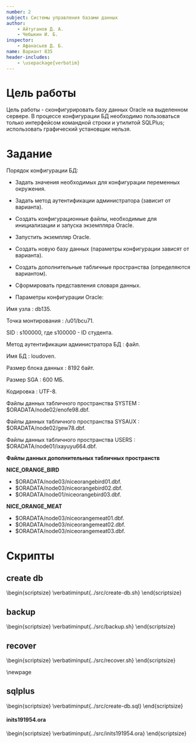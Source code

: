 ```yaml
---
number: 2
subject: Системы управления базами данных
author:
	- Айтуганов Д. А.
	- Чебыкин И. Б.
inspector:
	- Афанасьев Д. Б.
name: Вариант 835
header-includes:
	- \usepackage{verbatim}
---
```


# Цель работы

Цель работы - сконфигурировать базу данных Oracle на выделенном сервере.
В процессе конфигурации БД необходимо пользоваться только интерфейсом командной
строки и утилитой SQLPlus; использовать графический установщик нельзя.

# Задание

Порядок конфигурации БД:

* Задать значения необходимых для конфигурации переменных окружения.

* Задать метод аутентификации администратора (зависит от варианта).

* Создать конфигурационные файлы, необходимые для инициализации и запуска экземпляра Oracle.

* Запустить экземпляр Oracle.

* Создать новую базу данных (параметры конфигурации зависят от варианта).

* Создать дополнительные табличные пространства (определяются вариантом).

* Сформировать представления словаря данных.

* Параметры конфигурации Oracle:

Имя узла
: db135.

Точка монтирования
: /u01/bcu71.

SID
: s100000, где s100000 - ID студента.

Метод аутентификации администратора БД
: файл.

Имя БД
: loudoven.

Размер блока данных
: 8192 байт.

Размер SGA
: 600 МБ.

Кодировка
: UTF-8.

Файлы данных табличного пространства SYSTEM
: \$ORADATA/node02/enofe98.dbf.

Файлы данных табличного пространства SYSAUX
: \$ORADATA/node02/gew78.dbf.

Файлы данных табличного пространства USERS
: \$ORADATA/node01/ixayuyu664.dbf.

__Файлы данных дополнительных табличных пространств__

__NICE_ORANGE_BIRD__

* \$ORADATA/node03/niceorangebird01.dbf.
* \$ORADATA/node03/niceorangebird02.dbf.
* \$ORADATA/node01/niceorangebird03.dbf.

__NICE_ORANGE_MEAT__

* \$ORADATA/node03/niceorangemeat01.dbf.
* \$ORADATA/node03/niceorangemeat02.dbf.
* \$ORADATA/node03/niceorangemeat03.dbf.


# Скрипты

## create db
\begin{scriptsize}
\verbatiminput{../src/create-db.sh}
\end{scriptsize}

## backup

\begin{scriptsize}
\verbatiminput{../src/backup.sh}
\end{scriptsize}

## recover

\begin{scriptsize}
\verbatiminput{../src/recover.sh}
\end{scriptsize}

\newpage

## sqlplus

\begin{scriptsize}
\verbatiminput{../src/create-db.sql}
\end{scriptsize}


#### inits191954.ora

\begin{scriptsize}
\verbatiminput{../src/inits191954.ora}
\end{scriptsize}

